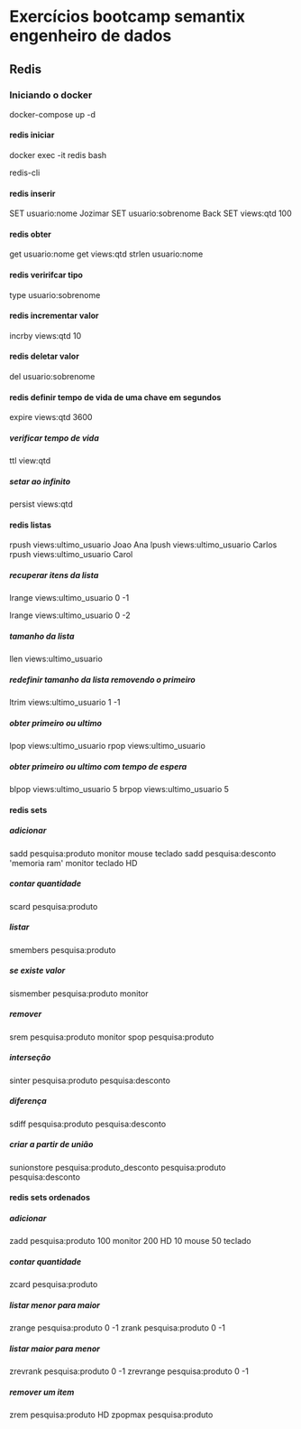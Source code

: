 # Exercícios bootcamp semantix engenheiro de dados

## Redis

### Iniciando o docker
docker-compose up -d

#### redis iniciar
docker exec -it redis bash

redis-cli

#### redis inserir
SET usuario:nome Jozimar
SET usuario:sobrenome Back
SET views:qtd 100

#### redis obter
get usuario:nome
get views:qtd
strlen usuario:nome

#### redis veririfcar tipo
type usuario:sobrenome

#### redis incrementar valor
incrby views:qtd 10

#### redis deletar valor
del usuario:sobrenome

#### redis definir tempo de vida de uma chave em segundos
expire views:qtd 3600
##### verificar tempo de vida
ttl view:qtd
##### setar ao infinito
persist views:qtd

#### redis listas
rpush views:ultimo_usuario Joao Ana
lpush views:ultimo_usuario Carlos
rpush views:ultimo_usuario Carol

##### recuperar itens da lista
lrange views:ultimo_usuario 0 -1

lrange views:ultimo_usuario 0 -2

##### tamanho da lista
llen views:ultimo_usuario

##### redefinir tamanho da lista removendo o primeiro
ltrim views:ultimo_usuario 1 -1

##### obter primeiro ou ultimo
lpop views:ultimo_usuario
rpop views:ultimo_usuario

##### obter primeiro ou ultimo com tempo de espera
blpop views:ultimo_usuario 5
brpop views:ultimo_usuario 5

#### redis sets
##### adicionar
sadd pesquisa:produto monitor mouse teclado
sadd pesquisa:desconto 'memoria ram' monitor teclado HD
##### contar quantidade
scard pesquisa:produto
##### listar
smembers pesquisa:produto
##### se existe valor
sismember pesquisa:produto monitor
##### remover
srem pesquisa:produto monitor
spop pesquisa:produto
##### interseção
sinter pesquisa:produto pesquisa:desconto
##### diferença
sdiff pesquisa:produto pesquisa:desconto
##### criar a partir de união
sunionstore pesquisa:produto_desconto pesquisa:produto pesquisa:desconto


#### redis sets ordenados
##### adicionar
zadd pesquisa:produto 100 monitor 200 HD 10 mouse 50 teclado
##### contar quantidade
zcard pesquisa:produto

##### listar menor para maior
zrange pesquisa:produto 0 -1
zrank pesquisa:produto 0 -1

##### listar maior para menor
zrevrank pesquisa:produto 0 -1
zrevrange pesquisa:produto 0 -1

##### remover um item
zrem pesquisa:produto HD
zpopmax pesquisa:produto


